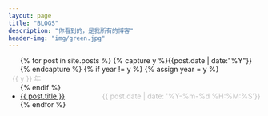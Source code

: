 ```yaml
---
layout: page
title: "BLOGS"
description: "你看到的，是我所有的博客"
header-img: "img/green.jpg"
---
```



<ul class="listing">
{% for post in site.posts %}
  {% capture y %}{{post.date | date:"%Y"}}{% endcapture %}
  {% if year != y %}
    {% assign year = y %}
    <li class="listing-seperator" style="list-style:none;color:#c0c0c0;position:relative;left:-16px;">{{ y }} 年</li>
  {% endif %}
  <li class="listing-item">
    <a href="{{ post.url }}" title="{{ post.title }}">{{ post.title }}</a>
    <time style="float:right;color:#c0c0c0;" datetime="{{ post.date | date:"%Y-%m-%d %H:%M:%S" }}">{{ post.date | date: '%Y-%m-%d %H:%M:%S'}}</time>
  </li>
{% endfor %}
</ul>